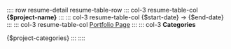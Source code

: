 <!-- #region {$project-name} -->

:::: row resume-detail resume-table-row
::: col-3 resume-table-col
**{$project-name}**
:::
::: col-3 resume-table-col
{$start-date} &rarr; {$end-date}
:::
::: col-3 resume-table-col
[Portfolio Page]({$portfolio-url})
:::
::: col-3
**Categories**

{$project-categories}
:::
::::

<!-- #endregion {$project-name} -->

